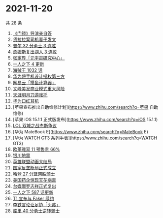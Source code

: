# 2021-11-20

共 28 条

<!-- BEGIN ZHIHUSEARCH -->
<!-- 最后更新时间 Sat Nov 20 2021 12:14:34 GMT+0800 (China Standard Time) -->
1. [《门锁》导演亲自答](https://www.zhihu.com/search?q=门锁)
1. [货拉拉案司机妻子发文](https://www.zhihu.com/search?q=货拉拉案)
1. [普尔 32 分勇士 3 连胜](https://www.zhihu.com/search?q=勇士)
1. [詹姆斯复出湖人 3 连败](https://www.zhihu.com/search?q=湖人)
1. [张家界「元宇宙研究中心」](https://www.zhihu.com/search?q=元宇宙)
1. [一人之下 4 更新](https://www.zhihu.com/search?q=一人之下4)
1. [海贼王 1032 话](https://www.zhihu.com/search?q=海贼王)
1. [华为将手机设计授权第三方](https://www.zhihu.com/search?q=华为手机设计)
1. [网易云「摸鱼计算器」](https://www.zhihu.com/search?q=摸鱼计算器)
1. [文峰美发商业模式重大风险](https://www.zhihu.com/search?q=文峰)
1. [天涯明月刀游戏托](https://www.zhihu.com/search?q=天涯明月刀)
1. [华为口红耳机](https://www.zhihu.com/search?q=口红耳机)
1. [苹果宣布推出自助维修计划](https://www.zhihu.com/search?q=苹果 自助维修)
1. [苹果 iOS 15.1.1 正式版发布](https://www.zhihu.com/search?q=iOS 15.1.1)
1. [LOL 双城之战杰斯争议](https://www.zhihu.com/search?q=英雄联盟双城之战)
1. [华为 MateBook E](https://www.zhihu.com/search?q=MateBook E)
1. [华为 WATCH GT3 系列手表](https://www.zhihu.com/search?q=WATCH GT3)
1. [欧莱雅双 11 预售贵 66%](https://www.zhihu.com/search?q=欧莱雅)
1. [银川地震](https://www.zhihu.com/search?q=银川地震)
1. [英雄联盟动画大结局](https://www.zhihu.com/search?q=英雄联盟双城之战)
1. [国家反垄断局正式成立](https://www.zhihu.com/search?q=国家反垄断局)
1. [哈登 27 分篮网胜骑士](https://www.zhihu.com/search?q=篮网)
1. [美国药企惊现天花病毒](https://www.zhihu.com/search?q=天花)
1. [台媒曝罗志祥正式复出](https://www.zhihu.com/search?q=罗志祥)
1. [一人之下 587 话更新](https://www.zhihu.com/search?q=一人之下)
1. [T1 宣布与 Faker 续约](https://www.zhihu.com/search?q=faker)
1. [李铁言论让足协「头疼」](https://www.zhihu.com/search?q=李铁)
1. [库里 40 分勇士逆转骑士](https://www.zhihu.com/search?q=勇士)
<!-- END ZHIHUSEARCH -->
